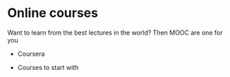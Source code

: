 # Online courses
Want to learn from the best lectures in the world? Then MOOC are one for you

* Coursera

* Courses to start with


